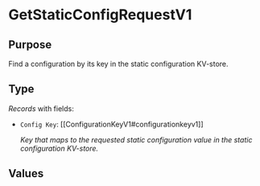 # GetStaticConfigRequestV1

## Purpose

<!-- ANCHOR: purpose -->
Find a configuration by its key in the static configuration KV-store. 
<!-- ANCHOR_END: purpose -->

## Type

<!-- ANCHOR: type -->
<div class="type">

*Records* with fields:
- `Config Key`: [[ConfigurationKeyV1#configurationkeyv1]]

  *Key that maps to the requested static configuration value in the static configuration KV-store.*

</div>
<!-- ANCHOR_END: type -->

## Values

